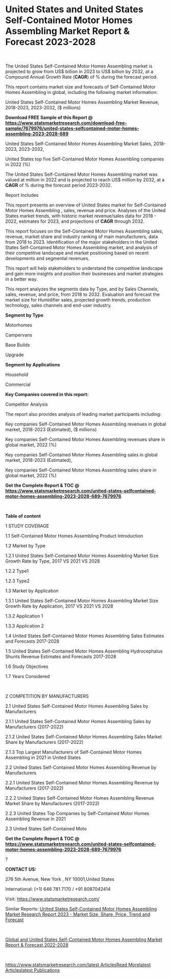 <h1>United States and United States Self-Contained Motor Homes Assembling Market Report & Forecast 2023-2028</h1><br/><p>The United States Self-Contained Motor Homes Assembling market is projected to grow from US$ billion in 2023 to US$ billion by 2032, at a Compound Annual Growth Rate (<strong>CAGR</strong>) of % during the forecast period.</p>
 
 
 
 <p>This report contains market size and forecasts of Self-Contained Motor Homes Assembling in global, including the following market information:</p>
 
 
 
 <p>United States Self-Contained Motor Homes Assembling Market Revenue, 2018-2023, 2023-2032, ($ millions)</p>
 
 
 
 <p><strong>Download FREE Sample of this Report @ <a href="https://www.statsmarketresearch.com/download-free-sample/7679976/united-states-selfcontained-motor-homes-assembling-2023-2028-689">https://www.statsmarketresearch.com/download-free-sample/7679976/united-states-selfcontained-motor-homes-assembling-2023-2028-689</a></strong></p>
 
 
 
 <p>United States Self-Contained Motor Homes Assembling Market Sales, 2018-2023, 2023-2032,</p>
 
 
 
 <p>United States top five Self-Contained Motor Homes Assembling companies in 2022 (%)</p>
 
 
 
 <p>The United States Self-Contained Motor Homes Assembling market was valued at million in 2022 and is projected to reach US$ million by 2032, at a <strong>CAGR</strong> of % during the forecast period 2023-2032.</p>
 
 
 
 <p>Report Includes</p>
 
 
 
 <p>This report presents an overview of United States market for Self-Contained Motor Homes Assembling , sales, revenue and price. Analyses of the United States market trends, with historic market revenue/sales data for 2018 - 2022, estimates for 2023, and projections of <strong>CAGR</strong> through 2032.</p>
 
 
 
 <p>This report focuses on the Self-Contained Motor Homes Assembling sales, revenue, market share and industry ranking of main manufacturers, data from 2018 to 2023. Identification of the major stakeholders in the United States Self-Contained Motor Homes Assembling market, and analysis of their competitive landscape and market positioning based on recent developments and segmental revenues.</p>
 
 
 
 <p>This report will help stakeholders to understand the competitive landscape and gain more insights and position their businesses and market strategies in a better way.</p>
 
 
 
 <p>This report analyzes the segments data by Type, and by Sales Channels, sales, revenue, and price, from 2018 to 2032. Evaluation and forecast the market size for Humidifier sales, projected growth trends, production technology, sales channels and end-user industry.</p>
 
 
 
 <p><strong>Segment by Type</strong></p>
 
 
 
 <p>Motorhomes</p>
 
 
 
 <p>Campervans</p>
 
 
 
 <p>Base Builds</p>
 
 
 
 <p>Upgrade</p>
 
 
 
 <p><strong>Segment <strong><strong>by Applications</strong></strong></strong></p>
 
 
 
 <p>Household</p>
 
 
 
 <p>Commercial</p>
 
 
 
 <p><strong>Key Companies covered in this report:</strong></p>
 
 
 
 <p>Competitor Analysis</p>
 
 
 
 <p>The report also provides analysis of leading market participants including:</p>
 
 
 
 <p>Key companies Self-Contained Motor Homes Assembling revenues in global market, 2018-2023 (Estimated), ($ millions)</p>
 
 
 
 <p>Key companies Self-Contained Motor Homes Assembling revenues share in global market, 2022 (%)</p>
 
 
 
 <p>Key companies Self-Contained Motor Homes Assembling sales in global market, 2018-2023 (Estimated),</p>
 
 
 
 <p>Key companies Self-Contained Motor Homes Assembling sales share in global market, 2022 (%)</p>
 
 
 
 <div><b>Get the Complete Report & TOC @ <a href="https://www.statsmarketresearch.com/united-states-selfcontained-motor-homes-assembling-2023-2028-689-7679976">https://www.statsmarketresearch.com/united-states-selfcontained-motor-homes-assembling-2023-2028-689-7679976</a></b></div>
 
 
 
 <p><br />
 
 <b>Table of content</b></p>
 
 
 
 <p>1 STUDY COVERAGE<br />
 
 1.1 Self-Contained Motor Homes Assembling Product Introduction<br />
 
 1.2 Market by Type<br />
 
 1.2.1 United States Self-Contained Motor Homes Assembling Market Size Growth Rate by Type, 2017 VS 2021 VS 2028<br />
 
 1.2.2 Type1<br />
 
 1.2.3 Type2<br />
 
 1.3 Market by Application<br />
 
 1.3.1 United States Self-Contained Motor Homes Assembling Market Size Growth Rate by Application, 2017 VS 2021 VS 2028<br />
 
 1.3.2 Application 1<br />
 
 1.3.3 Application 2<br />
 
 1.4 United States Self-Contained Motor Homes Assembling Sales Estimates and Forecasts 2017-2028<br />
 
 1.5 United States Self-Contained Motor Homes Assembling Hydrocephalus Shunts Revenue Estimates and Forecasts 2017-2028<br />
 
 1.6 Study Objectives<br />
 
 1.7 Years Considered<br />
 
 <br />
 
 2 COMPETITION BY MANUFACTURERS<br />
 
 2.1 United States Self-Contained Motor Homes Assembling Sales by Manufacturers<br />
 
 2.1.1 United States Self-Contained Motor Homes Assembling Sales by Manufacturers (2017-2022)<br />
 
 2.1.2 United States Self-Contained Motor Homes Assembling Sales Market Share by Manufacturers (2017-2022)<br />
 
 2.1.3 Top Largest Manufacturers of Self-Contained Motor Homes Assembling in 2021 in United States<br />
 
 2.2 United States Self-Contained Motor Homes Assembling Revenue by Manufacturers<br />
 
 2.2.1 United States Self-Contained Motor Homes Assembling Revenue by Manufacturers (2017-2022)<br />
 
 2.2.2 United States Self-Contained Motor Homes Assembling Revenue Market Share by Manufacturers (2017-2022)<br />
 
 2.2.3 United States Top Companies by Self-Contained Motor Homes Assembling Revenue in 2021<br />
 
 2.3 United States Self-Contained Moto</p>
 
 
 
 <div><b>Get the Complete Report & TOC @ <a href="https://www.statsmarketresearch.com/united-states-selfcontained-motor-homes-assembling-2023-2028-689-7679976">https://www.statsmarketresearch.com/united-states-selfcontained-motor-homes-assembling-2023-2028-689-7679976</a></b></div>
 
 
 
 <p>? </p>
 
 
 
 <p><b>CONTACT US:</b><br />
 
 276 5th Avenue, New York , NY 10001,United States<br />
 
 International: (+1) 646 781 7170 / +91 8087042414<br />
 
 Visit: <a href="https://www.statsmarketresearch.com/">https://www.statsmarketresearch.com/</a><br />
 
 Similar Reports: <a href="https://www.statsmarketresearch.com/united-states-selfcontained-motor-homes-assembling-2023-2028-689-7679976">United States Self-Contained Motor Homes Assembling Market Research Report 2023 - Market Size, Share, Price, Trend and Forecast</a><br />
 
 <br />
 
 <a href="https://www.statsmarketresearch.com/united-states-selfcontained-motor-homes-assembling-2023-2028-689-7679976">Global and United States Self-Contained Motor Homes Assembling Market Report & Forecast 2022-2028</a><br />
 
 <br />
 
 <a href="https://gyeongbokgung.com">https://www.statsmarketresearch.com/</a><a href="https://hallyeomaritime.com">latest Articles</a><a href="https://jingwansa.com">Read More</a><a href="https://nguoiviet.jp/">latest Articles</a><a href="https://www.intelmarketresearch.com/">latest Publications</a></p>